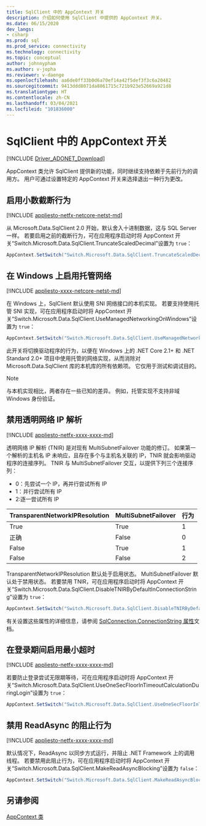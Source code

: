 ```yaml
---
title: SqlClient 中的 AppContext 开关
description: 介绍如何使用 SqlClient 中提供的 AppContext 开关。
ms.date: 06/15/2020
dev_langs:
- csharp
ms.prod: sql
ms.prod_service: connectivity
ms.technology: connectivity
ms.topic: conceptual
author: johnnypham
ms.author: v-jopha
ms.reviewer: v-daenge
ms.openlocfilehash: aa6de0ff33b0d6a70ef14a42f5def3f3c6a20482
ms.sourcegitcommit: 9413ddd8071da8861715c721b923e52669a921d8
ms.translationtype: HT
ms.contentlocale: zh-CN
ms.lasthandoff: 03/04/2021
ms.locfileid: "101836000"
---
```

# <a name="appcontext-switches-in-sqlclient"></a>SqlClient 中的 AppContext 开关

[!INCLUDE [Driver_ADONET_Download](../../includes/driver_adonet_download.md)]

AppContext 类允许 SqlClient 提供新的功能，同时继续支持依赖于先前行为的调用方。 用户可通过设置特定的 AppContext 开关来选择退出一种行为更改。

## <a name="enabling-decimal-truncation-behavior"></a>启用小数截断行为

[!INCLUDE [appliesto-netfx-netcore-netst-md](../../includes/appliesto-netfx-netcore-netst-md.md)]

从 Microsoft.Data.SqlClient 2.0 开始，默认舍入十进制数据，这与 SQL Server 一样。 若要启用之前的截断行为，可在应用程序启动时将 AppContext 开关“Switch.Microsoft.Data.SqlClient.TruncateScaledDecimal”设置为 `true`：

```csharp
AppContext.SetSwitch("Switch.Microsoft.Data.SqlClient.TruncateScaledDecimal", true);
```

## <a name="enabling-managed-networking-on-windows"></a>在 Windows 上启用托管网络

[!INCLUDE [appliesto-xxxx-netcore-netst-md](../../includes/appliesto-xxxx-netcore-netst-md.md)]

在 Windows 上，SqlClient 默认使用 SNI 网络接口的本机实现。 若要支持使用托管 SNI 实现，可在应用程序启动时将 AppContext 开关“Switch.Microsoft.Data.SqlClient.UseManagedNetworkingOnWindows”设置为 `true`：

```csharp
AppContext.SetSwitch("Switch.Microsoft.Data.SqlClient.UseManagedNetworkingOnWindows", true);
```

此开关将切换驱动程序的行为，以便在 Windows 上的 .NET Core 2.1+ 和 .NET Standard 2.0+ 项目中使用托管的网络实现，从而消除对 Microsoft.Data.SqlClient 库的本机库的所有依赖项。 它仅用于测试和调试目的。

> [!NOTE]
> 与本机实现相比，两者存在一些已知的差异。 例如，托管实现不支持非域 Windows 身份验证。

## <a name="disabling-transparent-network-ip-resolution"></a>禁用透明网络 IP 解析

[!INCLUDE [appliesto-netfx-xxxx-xxxx-md](../../includes/appliesto-netfx-xxxx-xxxx-md.md)]

透明网络 IP 解析 (TNIR) 是对现有 MultiSubnetFailover 功能的修订。 如果第一个解析的主机名 IP 未响应，且存在多个与主机名关联的 IP，TNIR 就会影响驱动程序的连接序列。 TNIR 与 MultiSubnetFailover 交互，以提供下列三个连接序列：<br />
* 0：先尝试一个 IP，再并行尝试所有 IP
* 1：并行尝试所有 IP
* 2:逐一尝试所有 IP

|TransparentNetworkIPResolution|MultiSubnetFailover|行为|
|--------|--------|--------|
|True|True|1|
|正确|False|0|
|False|True|1|
|False|False|2|

TransparentNetworkIPResolution 默认处于启用状态。 MultiSubnetFailover 默认处于禁用状态。 若要禁用 TNIR，可在应用程序启动时将 AppContext 开关“Switch.Microsoft.Data.SqlClient.DisableTNIRByDefaultInConnectionString”设置为 `true`：

```csharp
AppContext.SetSwitch("Switch.Microsoft.Data.SqlClient.DisableTNIRByDefaultInConnectionString", true);
```

有关设置这些属性的详细信息，请参阅 [SqlConnection.ConnectionString 属性](/dotnet/api/microsoft.data.sqlclient.sqlconnection.connectionstring)文档。 

## <a name="enable-a-minimum-timeout-during-login"></a>在登录期间启用最小超时

[!INCLUDE [appliesto-netfx-xxxx-xxxx-md](../../includes/appliesto-netfx-xxxx-xxxx-md.md)]

若要防止登录尝试无限期等待，可在应用程序启动时将 AppContext 开关“Switch.Microsoft.Data.SqlClient.UseOneSecFloorInTimeoutCalculationDuringLogin”设置为 `true`：

```csharp
AppContext.SetSwitch("Switch.Microsoft.Data.SqlClient.UseOneSecFloorInTimeoutCalculationDuringLogin", false);
```

## <a name="disable-blocking-behavior-of-readasync"></a>禁用 ReadAsync 的阻止行为

[!INCLUDE [appliesto-netfx-xxxx-xxxx-md](../../includes/appliesto-netfx-xxxx-xxxx-md.md)]

默认情况下，ReadAsync 以同步方式运行，并阻止 .NET Framework 上的调用线程。 若要禁用此阻止行为，可在应用程序启动时将 AppContext 开关“Switch.Microsoft.Data.SqlClient.MakeReadAsyncBlocking”设置为 `false`：

```csharp
AppContext.SetSwitch("Switch.Microsoft.Data.SqlClient.MakeReadAsyncBlocking", false);
```

## <a name="see-also"></a>另请参阅

[AppContext 类](/dotnet/api/system.appcontext?view=netcore-3.1&preserve-view=true)